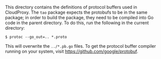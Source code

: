 This directory contains the definitions of protocol buffers used in CloudProxy.
The `tao` package expects the protobufs to be in the same package; in order to
build the package, they need to be compiled into Go code in the parent
directory. To do this, run the following in the current directory:

``$ protoc --go_out=.. *.proto``

This will overwrite the `../*.pb.go` files. To get the protocol buffer
compiler running on your system, visit https://github.com/google/protobuf.
